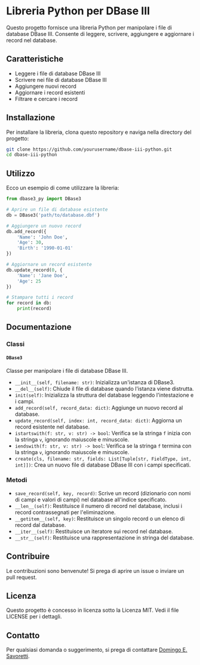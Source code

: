 
# Libreria Python per DBase III

Questo progetto fornisce una libreria Python per manipolare i file di database DBase III. Consente di leggere, scrivere, aggiungere e aggiornare i record nel database.

## Caratteristiche

- Leggere i file di database DBase III
- Scrivere nei file di database DBase III
- Aggiungere nuovi record
- Aggiornare i record esistenti
- Filtrare e cercare i record

## Installazione

Per installare la libreria, clona questo repository e naviga nella directory del progetto:

```bash
git clone https://github.com/yourusername/dbase-iii-python.git
cd dbase-iii-python
```

## Utilizzo

Ecco un esempio di come utilizzare la libreria:

```python
from dbase3_py import DBase3

# Aprire un file di database esistente
db = DBase3('path/to/database.dbf')

# Aggiungere un nuovo record
db.add_record({
    'Name': 'John Doe',
    'Age': 30,
    'Birth': '1990-01-01'
})

# Aggiornare un record esistente
db.update_record(0, {
    'Name': 'Jane Doe',
    'Age': 25
})

# Stampare tutti i record
for record in db:
    print(record)
```

## Documentazione

### Classi

#### `DBase3`

Classe per manipolare i file di database DBase III.

- `__init__(self, filename: str)`: Inizializza un'istanza di DBase3.
- `__del__(self)`: Chiude il file di database quando l'istanza viene distrutta.
- `init(self)`: Inizializza la struttura del database leggendo l'intestazione e i campi.
- `add_record(self, record_data: dict)`: Aggiunge un nuovo record al database.
- `update_record(self, index: int, record_data: dict)`: Aggiorna un record esistente nel database.
- `istartswith(f: str, v: str) -> bool`: Verifica se la stringa `f` inizia con la stringa `v`, ignorando maiuscole e minuscole.
- `iendswith(f: str, v: str) -> bool`: Verifica se la stringa `f` termina con la stringa `v`, ignorando maiuscole e minuscole.
- `create(cls, filename: str, fields: List[Tuple[str, FieldType, int, int]])`: Crea un nuovo file di database DBase III con i campi specificati.

### Metodi

- `save_record(self, key, record)`: Scrive un record (dizionario con nomi di campi e valori di campi) nel database all'indice specificato.
- `__len__(self)`: Restituisce il numero di record nel database, inclusi i record contrassegnati per l'eliminazione.
- `__getitem__(self, key)`: Restituisce un singolo record o un elenco di record dal database.
- `__iter__(self)`: Restituisce un iteratore sui record nel database.
- `__str__(self)`: Restituisce una rappresentazione in stringa del database.

## Contribuire

Le contribuzioni sono benvenute! Si prega di aprire un issue o inviare un pull request.

## Licenza

Questo progetto è concesso in licenza sotto la Licenza MIT. Vedi il file LICENSE per i dettagli.

## Contatto

Per qualsiasi domanda o suggerimento, si prega di contattare [Domingo E. Savoretti](mailto:esavoretti@gmail.com).